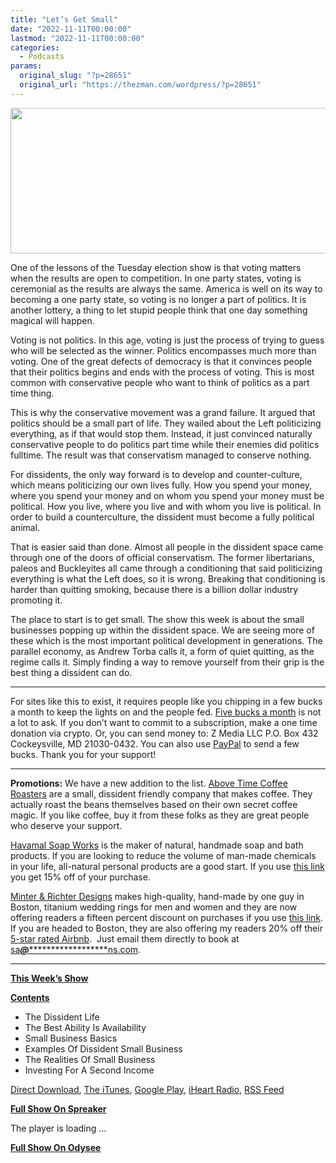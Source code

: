 ```yaml
---
title: "Let’s Get Small"
date: "2022-11-11T00:00:00"
lastmod: "2022-11-11T00:00:00"
categories:
  - Podcasts
params:
  original_slug: "?p=28651"
  original_url: "https://thezman.com/wordpress/?p=28651"
---
```


[<img
src="http://thezman.com/wordpress/wp-content/uploads/2018/01/Power-Hour.png"
decoding="async" width="600" height="233" />](http://thezman.com/wordpress/wp-content/uploads/2018/01/Power-Hour.png)

One of the lessons of the Tuesday election show is that voting matters
when the results are open to competition. In one party states, voting is
ceremonial as the results are always the same. America is well on its
way to becoming a one party state, so voting is no longer a part of
politics. It is another lottery, a thing to let stupid people think that
one day something magical will happen.

Voting is not politics. In this age, voting is just the process of
trying to guess who will be selected as the winner. Politics encompasses
much more than voting. One of the great defects of democracy is that it
convinces people that their politics begins and ends with the process of
voting. This is most common with conservative people who want to think
of politics as a part time thing.

This is why the conservative movement was a grand failure. It argued
that politics should be a small part of life. They wailed about the Left
politicizing everything, as if that would stop them. Instead, it just
convinced naturally conservative people to do politics part time while
their enemies did politics fulltime. The result was that conservatism
managed to conserve nothing.

For dissidents, the only way forward is to develop and counter-culture,
which means politicizing our own lives fully. How you spend your money,
where you spend your money and on whom you spend your money must be
political. How you live, where you live and with whom you live is
political. In order to build a counterculture, the dissident must become
a fully political animal.

That is easier said than done. Almost all people in the dissident space
came through one of the doors of official conservatism. The former
libertarians, paleos and Buckleyites all came through a conditioning
that said politicizing everything is what the Left does, so it is wrong.
Breaking that conditioning is harder than quitting smoking, because
there is a billion dollar industry promoting it.

The place to start is to get small. The show this week is about the
small businesses popping up within the dissident space. We are seeing
more of these which is the most important political development in
generations. The parallel economy, as Andrew Torba calls it, a form of
quiet quitting, as the regime calls it. Simply finding a way to remove
yourself from their grip is the best thing a dissident can do.

------------------------------------------------------------------------

For sites like this to exist, it requires people like you chipping in a
few bucks a month to keep the lights on and the people fed.
<a href="https://www.subscribestar.com/the-z-blog"
rel="noopener noreferrer" target="_blank">Five bucks a month</a> is not
a lot to ask. If you don’t want to commit to a subscription, make a one
time donation via crypto. Or, you can send money to: Z Media LLC P.O.
Box 432 Cockeysville, MD 21030-0432. You can also use <a
href="https://www.paypal.com/cgi-bin/webscr?cmd=_s-xclick&amp;hosted_button_id=UDAS2Q8JYA6CN&amp;source=url"
rel="noopener noreferrer" target="_blank">PayPal</a> to send a few
bucks. Thank you for your support!

------------------------------------------------------------------------

**Promotions:** We have a new addition to the list.
<a href="https://abovetimecoffee.com/" rel="noopener"
target="_blank">Above Time Coffee Roasters</a> are a small, dissident
friendly company that makes coffee. They actually roast the beans
themselves based on their own secret coffee magic. If you like coffee,
buy it from these folks as they are great people who deserve your
support.

<a href="https://havamalsoapworks.com/" rel="noopener"
target="_blank">Havamal Soap Works</a> is the maker of natural, handmade
soap and bath products. If you are looking to reduce the volume of
man-made chemicals in your life, all-natural personal products are a
good start. If you use
<a href="https://havamalsoapworks.com/discount/ZMAN" rel="noopener"
target="_blank">this link</a> you get 15% off of your purchase.

<a href="https://www.minterandrichterdesigns.com/"
rel="noreferrer nofollow noopener" target="_blank">Minter &amp; Richter
Designs</a> makes high-quality, hand-made by one guy in Boston, titanium
wedding rings for men and women and they are now offering readers a
fifteen percent discount on purchases if you use
<a href="https://www.minterandrichterdesigns.com/discount/ZMAN"
rel="noreferrer nofollow noopener" target="_blank">this link</a>.
<span class="highlight"><span class="colour"><span class="font"><span class="size">If
you are headed to Boston, they are also offering my readers 20% off
their <a
href="https://www.airbnb.com/users/7988017/listings?user_id=7988017&amp;s=3"
rel="noopener noreferrer" target="_blank">5-star rated Airbnb</a>.  Just
email them directly to book at
<a href="mailto:sa***@*********************ns.com"
data-original-string="tL8Mqpos8pzrPFNYeWEInQ==cb7ZZIcRx/4R9NDsBUfhHcSk3Gs1PzJzWQYcnI7BfHDYm0MW4fHKyHMcleKoabxFmzO"><span
class="apbct-email-encoder"
data-original-string="DfauLFNiOxell1fZ5yyn+g==cb7B2AGDFtDSGqR7Z9Tf3YEPzH+HqFUJ9J9OlbHj9d4uWcyQWiea1Edym20w+JJokTM"
title="This contact has been encoded by Anti-Spam by CleanTalk. Click to decode. To finish the decoding make sure that JavaScript is enabled in your browser.">sa<span
class="apbct-blur">***</span>@<span
class="apbct-blur">*********************</span>ns.com</span></a>.</span></span></span></span>

------------------------------------------------------------------------

**<u>This Week’s Show</u>**

**<u>Contents</u>**

-   The Dissident Life
-   The Best Ability Is Availability
-   Small Business Basics
-   Examples Of Dissident Small Business
-   The Realities Of Small Business
-   Investing For A Second Income

<a href="https://api.spreaker.com/v2/episodes/51861882/download.mp3"
rel="noopener" target="_blank">Direct Download</a>, <a
href="https://itunes.apple.com/us/podcast/the-z-blog-power-hour/id1262799640?mt=2"
rel="noopener noreferrer" target="_blank">The iTunes</a>, <a
href="https://podcasts.google.com/?feed=aHR0cHM6Ly93d3cuc3ByZWFrZXIuY29tL3Nob3cvMjU4OTY1Ny9lcGlzb2Rlcy9mZWVk"
rel="noopener noreferrer" target="_blank">Google Play</a>, <a href="https://www.iheart.com/podcast/the-z-blog-power-hour-29246491/"
rel="noopener noreferrer" target="_blank">iHeart Radio,</a>
<a href="https://www.spreaker.com/show/2589657/episodes/feed"
rel="noopener noreferrer" target="_blank">RSS Feed</a>

**<u>Full Show On Spreaker</u>**

The player is loading ...

<span class="widget_spinner dark"></span>

**<u>Full Show On Odysee</u>**
